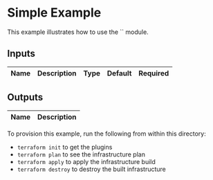 # Simple Example

This example illustrates how to use the `` module.

<!-- BEGINNING OF PRE-COMMIT-TERRAFORM DOCS HOOK -->
## Inputs

| Name | Description | Type | Default | Required |
|------|-------------|------|---------|:--------:|

## Outputs

| Name | Description |
|------|-------------|

<!-- END OF PRE-COMMIT-TERRAFORM DOCS HOOK -->

To provision this example, run the following from within this directory:
- `terraform init` to get the plugins
- `terraform plan` to see the infrastructure plan
- `terraform apply` to apply the infrastructure build
- `terraform destroy` to destroy the built infrastructure
